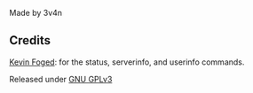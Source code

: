 Made by 3v4n

## Credits

[Kevin Foged](https://github.com/KevinFoged): for the status, serverinfo, and userinfo commands.

Released under [GNU GPLv3](https://www.gnu.org/licenses/gpl-3.0.en.html)
